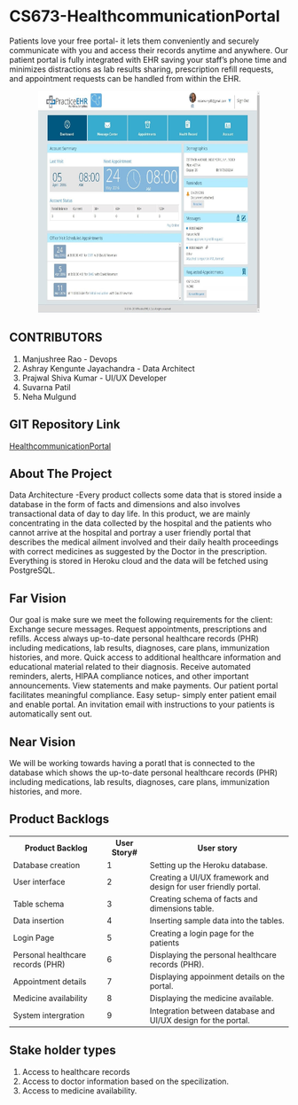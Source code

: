 # CS673-HealthcommunicationPortal

Patients love your free portal- it lets them conveniently and securely communicate with you and access their records anytime and anywhere. Our patient portal is fully integrated with EHR saving your staff’s phone time and minimizes distractions as lab results sharing, prescription refill requests, and appointment requests can be handled from within the EHR.

<p align="center">
  <a href="https://github.com/ashraykengunte/CS673-HealthcommunicationPortal">
    <img src="PortalImage.jpg" alt="Logo" width="400" height="400">
  </a>


## CONTRIBUTORS 
1. Manjushree Rao - Devops
2. Ashray Kengunte Jayachandra - Data Architect
3. Prajwal Shiva Kumar - UI/UX Developer
4. Suvarna Patil
5. Neha Mulgund

## GIT Repository Link
[HealthcommunicationPortal](https://github.com/ManjushreeRao/CS673-HealthcommunicationPortal)

## About The Project
Data Architecture -Every product collects some data that is stored inside a database in the form of facts and dimensions and also involves transactional data of day to day life. In this product, we are mainly concentrating in the data collected by the hospital and the patients who cannot arrive at the hospital and portray a user friendly portal that describes the medical ailment involved and their daily health proceedings with correct medicines as suggested by the Doctor in the prescription. Everything is stored in Heroku cloud and the data will be fetched using PostgreSQL. 

## Far Vision 
  Our goal is make sure we meet the following requirements for the client:
  Exchange secure messages.
  Request appointments, prescriptions and refills.
  Access always up-to-date personal healthcare records (PHR) including medications, lab results, diagnoses, care plans, immunization histories, and more.
  Quick access to additional healthcare information and educational material related to their diagnosis.
  Receive automated reminders, alerts, HIPAA compliance notices, and other important announcements.
  View statements and make payments.
  Our patient portal facilitates meaningful compliance.
  Easy setup- simply enter patient email and enable portal. 
  An invitation email with instructions to your patients is automatically sent out.

## Near Vision
  We will be working towards having a poratl that is connected to the database which shows the up-to-date personal healthcare records (PHR) including medications, lab results,     diagnoses, care plans, immunization histories, and more.
  
## Product Backlogs
  
<table>
  <tr>
    <th>Product Backlog</th>
    <th>User Story#</th>
    <th>User story</th>
  </tr>
  <tr>
    <td>Database creation</td>
    <td>1</td>
    <td>Setting up the Heroku database.</td>
  </tr>
  <tr>
    <td>User interface</td>
    <td>2</td>
    <td>Creating a UI/UX framework and design for user friendly portal.</td>
  </tr>
    <tr>
    <td>Table schema</td>
    <td>3</td>
    <td>Creating schema of facts and dimensions table.</td>
  </tr>
    <tr>
    <td>Data insertion</td>
    <td>4</td>
    <td>Inserting sample data into the tables.</td>
  </tr>
     <tr>
    <td>Login Page</td>
    <td>5</td>
    <td>Creating a login page for the patients</td>
  </tr> 
   <tr>
    <td>Personal healthcare records (PHR)</td>
    <td>6</td>
    <td>Displaying the personal healthcare records (PHR).</td>
  </tr>
   <tr>
    <td>Appointment details</td>
    <td>7</td>
    <td>Displaying appoinment details on the portal.</td>
  </tr>  
   <tr>
    <td>Medicine availability</td>
    <td>8</td>
    <td>Displaying the medicine available.</td>
  </tr>
     <tr>
    <td>System intergration</td>
    <td>9</td>
    <td>Integration between database and UI/UX design for the portal.</td>
  </tr>
</table>
  
## Stake holder types
  1. Access to healthcare records
  2. Access to doctor information based on the specilization.
  3. Access to medicine availability.
  
  

